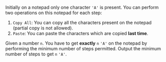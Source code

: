 Initially on a notepad only one character `'A'` is present. You can perform two operations on this notepad for each step:

1. `Copy All`: You can copy all the characters present on the notepad (partial copy is not allowed).
2. `Paste`: You can paste the characters which are copied **last time**.
 
Given a number `n`. You have to get **exactly** `n` `'A'` on the notepad by performing the minimum number of steps permitted. Output the minimum number of steps to get `n` `'A'`.